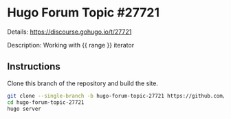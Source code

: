 # Hugo Forum Topic #27721

Details: <https://discourse.gohugo.io/t/27721>

Description: Working with {{ range }} iterator

## Instructions

Clone this branch of the repository and build the site.

```bash
git clone --single-branch -b hugo-forum-topic-27721 https://github.com/jmooring/hugo-testing hugo-forum-topic-27721
cd hugo-forum-topic-27721
hugo server
```
